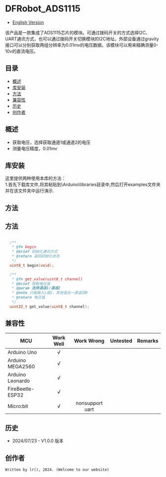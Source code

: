# DFRobot_ADS1115
- [English Version](./README.md)

该产品是一款集成了ADS1115芯片的模块。可通过拨码开关的方式选择I2C、UART通讯方式，也可以通过拨码开关切换模块的I2C地址。外部设备通过gravity接口可以分别获取两组分辨率为0.01mv的电压数据。该模块可以用来精确测量0-10v的直流电压。


## 目录

* [概述](#概述)
* [库安装](#库安装)
* [方法](#方法)
* [兼容性](#兼容性y)
* [历史](#历史)
* [创作者](#创作者)

## 概述

  * 获取电压，选择获取通道1或通道2的电压
  * 测量电压精度，0.01mv


## 库安装
这里提供两种使用本库的方法：<br>
1.首先下载库文件,将其粘贴到\Arduino\libraries目录中,然后打开examples文件夹并在该文件夹中运行演示.<br>
## 方法

## 方法

```C++

  /**
   * @fn begin
   * @brief 初始化通讯方式
   * @return 返回初始化状态
   */
  uint8_t begin(void);

  /**
   * @fn get_value(uint8_t channel)
   * @brief 获取电压值
   * @param 选择通道1/通道2 
   * @note 只能输入1或2，其他值会一直返回0
   * @return 电压值
   */
  uint32_t get_value(uint8_t channel);
```
## 兼容性

MCU                | Work Well    |   Work Wrong    | Untested    | Remarks
------------------ | :----------: | :-------------: | :---------: | :----:
Arduino Uno        |      √       |                 |             |
Arduino MEGA2560   |      √       |                 |             |
Arduino Leonardo   |      √       |                 |             |
FireBeetle-ESP32   |      √       |                 |             |
Micro:bit          |      √       | nonsupport uart |             |

## 历史

- 2024/07/23 - V1.0.0 版本

## 创作者
    Written by lr(), 2024. (Welcome to our website)